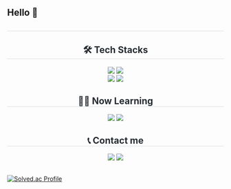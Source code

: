 ## Hello 👋

<div align= "center"> 
    <h2 style="border-bottom: 1px solid #d8dee4; color: #282d33;">  </h2>  
    <div style="font-weight: 700; font-size: 15px; text-align: center; color: #282d33;">  </div> 
    </div>
    <div align= "center">
        <h2 style="border-bottom: 1px solid #d8dee4; color: #282d33;"> 🛠️ Tech Stacks </h2>
        <div style="margin: 0 auto; text-align: center;" align= "center">
            <img src="https://img.shields.io/badge/Python-3776AB?style=flat-square&logo=Python&logoColor=white">
            <img src="https://img.shields.io/badge/Java-007396?style=flat-square&logo=Java&logoColor=white">
            <br>
            <img src="https://img.shields.io/badge/PyTorch-EE4C2C?style=flat-square&logo=PyTorch&logoColor=white">
            <img src="https://img.shields.io/badge/Selenium-43B02A?style=flat-square&logo=Selenium&logoColor=white">
        </div>
    </div>
    <div align= "center">
        <h2 style="border-bottom: 1px solid #d8dee4; color: #282d33;"> 🧑‍💻 Now Learning </h2>
        <div style="margin: 0 auto; text-align: center;" align= "center">
            <img src="https://img.shields.io/badge/Vue.js-4FC08D?style=flat-square&logo=Vue.js&logoColor=white">
            <img src="https://img.shields.io/badge/Node.js-339933?style=flat-square&logo=Node.js&logoColor=white">
        </div>
    </div>
    <div align= "center">
        <h2 style="border-bottom: 1px solid #d8dee4; color: #282d33;"> 📞 Contact me </h2>
    <div align= "center"> 
        <a href=mailto:saeho0403@gmail.com> 
        <img src="https://img.shields.io/badge/Gmail-EA4335?style=flat-square&logo=Gmail&logoColor=white&link=mailto:saeho0403@gmail.com"></a>
        <a href=https://www.instagram.com/hw_seho/> 
        <img src="https://img.shields.io/badge/Instagram-E4405F?style=flat-square&logo=Instagram&logoColor=white&link=https://www.instagram.com/hw_seho/"></a>
    </div>
    <br> 
<!--     <div align= "center">
        [![Solved.ac Profile](http://mazassumnida.wtf/api/v2/generate_badge?boj=ssoopp1433)](https://solved.ac/ssoopp1433/)
    </div> -->
</div>

[![Solved.ac Profile](http://mazassumnida.wtf/api/v2/generate_badge?boj=ssoopp1433)](https://solved.ac/ssoopp1433/)

<!--
**ssoo1234/ssoo1234** is a ✨ _special_ ✨ repository because its `README.md` (this file) appears on your GitHub profile.

Here are some ideas to get you started:

- 🔭 I’m currently working on ...
- 🌱 I’m currently learning ...
- 👯 I’m looking to collaborate on ...
- 🤔 I’m looking for help with ...
- 💬 Ask me about ...
- 📫 How to reach me: ...
- 😄 Pronouns: ...
- ⚡ Fun fact: ...
-->
